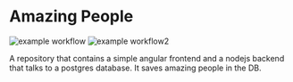 # Amazing People

![example workflow](https://github.com/AmazingITorg/amazing-people/actions/workflows/frontend_build_and_test.yml/badge.svg)
![example workflow2](https://github.com/AmazingITorg/amazing-people/actions/workflows/backend_build_and_test.yml/badge.svg)

A repository that contains a simple angular frontend and a nodejs backend that talks to a postgres database. It saves amazing people in the DB.
